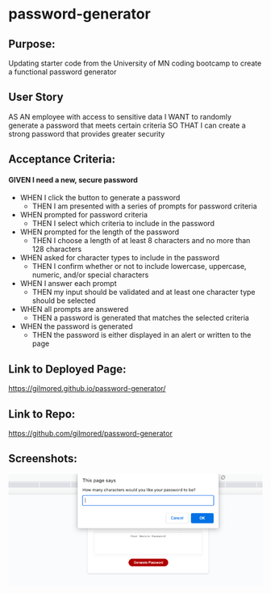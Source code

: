 # password-generator

## Purpose:

Updating starter code from the University of MN coding bootcamp to create a functional password generator

## User Story

AS AN employee with access to sensitive data
I WANT to randomly generate a password that meets certain criteria
SO THAT I can create a strong password that provides greater security

## Acceptance Criteria:

#### GIVEN I need a new, secure password

- WHEN I click the button to generate a password
  - THEN I am presented with a series of prompts for password criteria
- WHEN prompted for password criteria
  - THEN I select which criteria to include in the password
- WHEN prompted for the length of the password
  - THEN I choose a length of at least 8 characters and no more than 128 characters
- WHEN asked for character types to include in the password
  - THEN I confirm whether or not to include lowercase, uppercase, numeric, and/or special characters
- WHEN I answer each prompt
  - THEN my input should be validated and at least one character type should be selected
- WHEN all prompts are answered
  - THEN a password is generated that matches the selected criteria
- WHEN the password is generated
  - THEN the password is either displayed in an alert or written to the page

## Link to Deployed Page:

https://gilmored.github.io/password-generator/

## Link to Repo:

https://github.com/gilmored/password-generator

## Screenshots:

<img src=" ./assets/images/screenshot.png">
